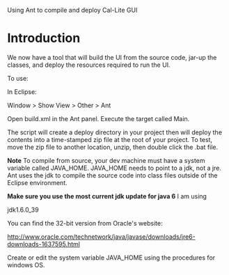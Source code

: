 Using Ant to compile and deploy Cal-Lite GUI

# Introduction #

We now have a tool that will build the UI from the source code, jar-up the classes, and deploy the resources required to run the UI.

To use:

In Eclipse:

Window > Show View > Other > Ant

Open build.xml in the Ant panel. Execute the target called Main.

The script will create a deploy directory in your project then will deploy the contents into a time-stamped zip file at the root of your project. To test, move the zip file to another location, unzip, then double click the .bat file.

**Note**
To compile from source, your dev machine must have a system variable called JAVA\_HOME. JAVA\_HOME needs to point to a jdk, not a jre. Ant uses the jdk to compile the source code into class files outside of the Eclipse environment.

**Make sure you use the most current jdk update for java 6**
I am using

jdk1.6.0\_39

You can find the 32-bit version from Oracle's website:

http://www.oracle.com/technetwork/java/javase/downloads/jre6-downloads-1637595.html

Create or edit the system variable JAVA\_HOME using the procedures for windows OS.
